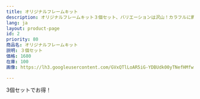 ```yaml
---
title: オリジナルフレームキット
description: オリジナルフレームキット３個セット、バリエーションは沢山！カラフルに飾ってみましょう。子供の自由研究にて簡単で最適です。
lang: ja
layout: product-page
id: 2
priority: 80
商品名: オリジナルフレームキット
説明: ３個セット
価格: 1680
在庫: 100
画像: https://lh3.googleusercontent.com/GVxQTlLoAR5iG-YDBUdk00yTNefHMfwI8KUAES7-z9k8S8ZCAbrnOLRSV_PZiv0MElareAzfaG7m

---
```


3個セットでお得！
